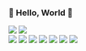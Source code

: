 ### 👋 Hello, World 👋
<img src="https://img.shields.io/badge/BLOG-000000?style=flat-square&logo=Notion&logoColor=white"/> <img src="https://img.shields.io/badge/reoiy14@gmail.com-EA4335?style=flat-square&logo=Gmail&logoColor=white"/><br>
<img src="https://img.shields.io/badge/-A8B9CC?style=flat-square&logo=C&logoColor=white"/> <img src="https://img.shields.io/badge/Python-3776AB?style=flat-square&logo=Python&logoColor=white"/> <img src="https://img.shields.io/badge/TensorFlow-FF6F00?style=flat-square&logo=TensorFlow&logoColor=white"/> <img src="https://img.shields.io/badge/Html5-E34F26?style=flat-square&logo=Html5&logoColor=white"/> <img src="https://img.shields.io/badge/CSS3-1572B6?style=flat-square&logo=CSS3&logoColor=white"/> <img src="https://img.shields.io/badge/Android-3DDC84?style=flat-square&logo=Android&logoColor=white"/> <img src="https://img.shields.io/badge/Swift-F05138?style=flat-square&logo=Swift&logoColor=white"/>

